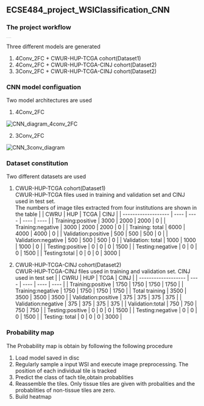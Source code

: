 ## ECSE484_project_WSIClassification_CNN
### The project workflow 
<img src="https://tva1.sinaimg.cn/large/0081Kckwly1glcp49txbxj30xd0u0gms.jpg" alt="ECSE 484_project_work flow_new (1)" style="zoom:5%;" />

Three different models are generated 
1. 4Conv_2FC + CWUR-HUP-TCGA cohort(Dataset1) 
2. 4Conv_2FC + CWUR-HUP-TCGA-CINJ cohort(Dataset2) 
3. 3Conv_2FC + CWUR-HUP-TCGA-CINJ cohort(Dataset2)
### CNN model configuation 
Two model architectures are used
1. 4Conv_2FC<br>
<img src="https://tva1.sinaimg.cn/large/0081Kckwly1glb2o6s2acj33cu0sigsl.jpg" alt="CNN_diagram_4conv_2FC" />

2. 3Conv_2FC<br>
<img src="https://tva1.sinaimg.cn/large/0081Kckwly1glbm3kv7nhj33cw0u0dv5.jpg" alt="CNN_3conv_diagram" />

### Dataset constitution
Two different datasets are used
1. CWUR-HUP-TCGA cohort(Dataset1) <br>
 CWUR-HUP-TCGA files used in training and validation set and CINJ used in test set.<br>
 The numbers of image tiles extracted from four institutions are shown in the table
    |                     | CWRU | HUP  | TCGA | CINJ |
   | ------------------- | ---- | ---- | ---- | ---- |
   | Training:positive   | 3000 | 2000 | 2000 | 0    |
   | Training:negative   | 3000 | 2000 | 2000 | 0    |
   | Training: total     | 6000 | 4000 | 4000 | 0    |
   | Validation:positive | 500  | 500  | 500  | 0    |
   | Validation:negative | 500  | 500  | 500  | 0    |
   | Validation: total   | 1000 | 1000 | 1000 | 0    |
   | Testing:positive    | 0    | 0    | 0    | 1500 |
   | Testing:negative    | 0    | 0    | 0    | 1500 |
   | Testing:total       | 0    | 0    | 0    | 3000 |

2. CWUR-HUP-TCGA-CINJ cohort(Dataset2) <br>
 CWUR-HUP-TCGA-CINJ files used in training and validation set. CINJ used in test set
      |                     | CWRU | HUP  | TCGA | CINJ |
   | ------------------- | ---- | ---- | ---- | ---- |
   | Training:positive   | 1750 | 1750 | 1750 | 1750 |
   | Training:negative   | 1750 | 1750 | 1750 | 1750 |
   | Total training      | 3500 | 3500 | 3500 | 3500 |
   | Validation:positive | 375  | 375  | 375  | 375  |
   | Validation:negative | 375  | 375  | 375  | 375  |
   | Validation:total    | 750  | 750  | 750  | 750  |
   | Testing:positive    | 0    | 0    | 0    | 1500 |
   | Testing:negative    | 0    | 0    | 0    | 1500 |
   | Testing: total      | 0    | 0    | 0    | 3000 |
   
### Probability map
   The Probability map is obtain by following the following procedure
1. Load model saved in disc
2. Regularly sample a input WSI and execute image preprocessing. The position of each individual tile is tracked
3. Predict the class of tach tile,obtain probablities
4. Reassemble the tiles. Only tissue tiles are given with probalities and the probablities of non-tissue tiles are zero. 
5. Build heatmap


